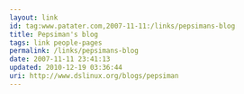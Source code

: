 ```yaml
---
layout: link
id: tag:www.patater.com,2007-11-11:/links/pepsimans-blog
title: Pepsiman's blog
tags: link people-pages
permalink: /links/pepsimans-blog
date: 2007-11-11 23:41:13
updated: 2010-12-19 03:36:44
uri: http://www.dslinux.org/blogs/pepsiman
---
```

